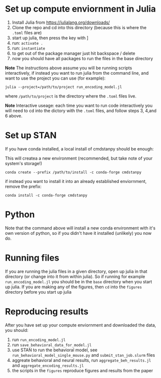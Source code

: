 # Set up compute enviornment in Julia
1. Install Julia from https://julialang.org/downloads/
2. Clone the repo and cd into this directory (because this is where the `.toml` files are)
3. start up julia, then press the key with ]
4. run: `activate .`
5. run: `instantiate`
6. to get out of the package manager just hit backspace / delete
7. now you should have all packages to run the files in the base directory

**Note** The instructions above assume you will be running scripts interactively, if instead you want to run julia from the command line, and want to use the project you can use (for example): 

`julia --project=/path/to/project run_encoding_model.jl`

where `/path/to/project` is the directory where the `.toml` files live.

**Note** Interactive useage: each time you want to run code interactively you will need to cd into the dictory with the `.toml` files, and follow steps 3, 4,and 6 above. 

# Set up STAN
If you have conda installed, a local install of cmdstanpy should be enough: 

This will createa a new environment (recommended, but take note of your system's storage!)

`conda create --prefix /path/to/install -c conda-forge cmdstanpy`

if instead you want to install it into an already established enviornment, remove the prefix: 

`conda install -c conda-forge cmdstanpy`

# Python
Note that the command above will install a new conda environment with it's own version of python, so if you didn't have it installed (unlikely) you now do. 

# Running files
If you are running the julia files in a given directory, open up julia in that directory (or change into it from within julia). So if running for example `run_encoding_model.jl` you should be in the `base` directory when you start up julia. If you are making any of the figures, then `cd` into the `figures` directory before you start up julia

# Reproducing results
After you have set up your compute enviornment and downloaded the data, you should:
1. run `run_encoding_model.jl`
2. run `save_behavioral_data_for_model.jl`
3. use STAN to run the behavioral model, see `run_behavioral_model_single_mouse.py` and `submit_stan_job.slurm` files
4. aggreate behavioral and neural results, run `aggregate_beh_results.jl` and `aggregate_encoding_results.jl`
5. the scripts in the `figures` reproduce figures and results from the paper
